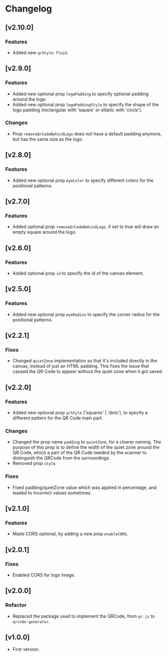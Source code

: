 # Changelog

## [v2.10.0]
### Features
- Added new `qrStyle`: `fluid`.

## [v2.9.0]
### Features
- Added new optional prop `logoPadding` to specify optional padding around the logo.
- Added new optional prop `logoPaddingStyle` to specify the shape of the logo padding (rectangular with 'square' or elliptic with 'circle').

### Changes 
- Prop `removeQrCodeBehindLogo` does not have a default padding anymore, but has the same size as the logo.

## [v2.8.0]
### Features
- Added new optional prop `eyeColor` to specify different colors for the positional patterns.

## [v2.7.0]
### Features
- Added optional prop `removeQrCodeBehindLogo`, if set to true will draw an empty square around the logo.

## [v2.6.0]
### Features
- Added optional prop `id` to specify the id of the canvas element.

## [v2.5.0]
### Features
- Added new optional prop `eyeRadius` to specify the corner radius for the positional patterns.

## [v2.2.1]
### Fixes
- Changed `quietZone` implementation so that it's included directly in the canvas, instead of just an HTML padding. This fixes the issue that caused the QR Code to appear without the quiet zone when it got saved.

## [v2.2.0]
### Features
- Added new optional prop `qrStyle` ('squares' | 'dots'), to specify a different pattern for the QR Code main part.

### Changes
- Changed the prop name `padding` to `quietZone`, for a clearer naming. The purpose of this prop is to define the width of the quiet zone around the QR Code, which a part of the QR Code needed by the scanner to distinguish the QRCode from the surroundings.
- Removed prop `style`.

### Fixes
- Fixed padding/quietZone value which was applied in percentage, and leaded to incorrect values sometimes.

## [v2.1.0]
### Features
- Made CORS optional, by adding a new prop `enableCORS`.

## [v2.0.1]
### Fixes
- Enabled CORS for logo image.

## [v2.0.0]
### Refactor
- Replaced the package used to implement the QRCode, from `qr.js` to `qrcode-generator`.

## [v1.0.0] 
- First version.
